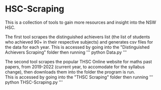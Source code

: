 # HSC-Scraping
This is a collection of tools to gain more resources and insight into the NSW HSC. 

The first tool scrapes the distinguished achievers list (the list of students who achieved 90+ in their respective subjects) and generates csv files for the data for each year. 
This is accessed by going into the "Distinguished Achievers Scraping" folder then running
'''
python Data.py
'''

The second tool scrapes the popular THSC Online website for maths past papers, from 2019-2022 (current year, to accomodate for the syllabus change), then downloads them into the folder the program is run.  
This is accessed by going into the "THSC Scraping" folder then running 
'''
python THSC-Scraping.py
'''
